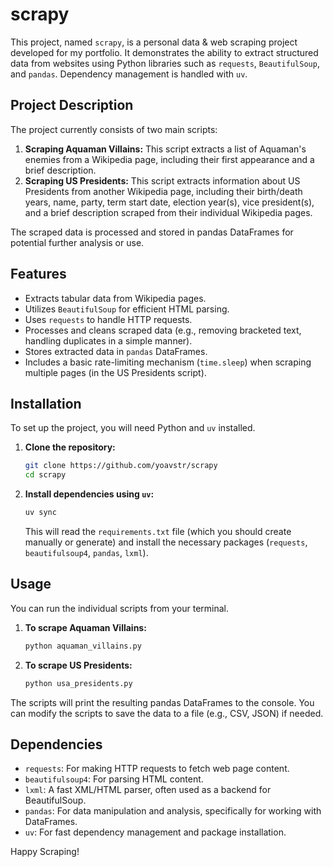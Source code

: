 # scrapy

This project, named `scrapy`, is a personal data & web scraping project developed for my portfolio. It demonstrates the ability to extract structured data from websites using Python libraries such as `requests`, `BeautifulSoup`, and `pandas`. Dependency management is handled with `uv`.

## Project Description

The project currently consists of two main scripts:

1.  **Scraping Aquaman Villains:** This script extracts a list of Aquaman's enemies from a Wikipedia page, including their first appearance and a brief description.
2.  **Scraping US Presidents:** This script extracts information about US Presidents from another Wikipedia page, including their birth/death years, name, party, term start date, election year(s), vice president(s), and a brief description scraped from their individual Wikipedia pages.

The scraped data is processed and stored in pandas DataFrames for potential further analysis or use.

## Features

* Extracts tabular data from Wikipedia pages.
* Utilizes `BeautifulSoup` for efficient HTML parsing.
* Uses `requests` to handle HTTP requests.
* Processes and cleans scraped data (e.g., removing bracketed text, handling duplicates in a simple manner).
* Stores extracted data in `pandas` DataFrames.
* Includes a basic rate-limiting mechanism (`time.sleep`) when scraping multiple pages (in the US Presidents script).

## Installation

To set up the project, you will need Python and `uv` installed.

1.  **Clone the repository:**

    ```bash
    git clone https://github.com/yoavstr/scrapy
    cd scrapy
    ```

2.  **Install dependencies using `uv`:**

    ```bash
    uv sync
    ```

    This will read the `requirements.txt` file (which you should create manually or generate) and install the necessary packages (`requests`, `beautifulsoup4`, `pandas`, `lxml`).


## Usage

You can run the individual scripts from your terminal.

1.  **To scrape Aquaman Villains:**

    ```bash
    python aquaman_villains.py
    ```

2.  **To scrape US Presidents:**

    ```bash
    python usa_presidents.py
    ```

The scripts will print the resulting pandas DataFrames to the console. You can modify the scripts to save the data to a file (e.g., CSV, JSON) if needed.

## Dependencies

* `requests`: For making HTTP requests to fetch web page content.
* `beautifulsoup4`: For parsing HTML content.
* `lxml`: A fast XML/HTML parser, often used as a backend for BeautifulSoup.
* `pandas`: For data manipulation and analysis, specifically for working with DataFrames.
* `uv`: For fast dependency management and package installation.

Happy Scraping!